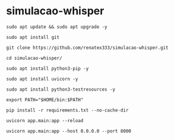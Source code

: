 # simulacao-whisper

    sudo apt update && sudo apt upgrade -y
    
    sudo apt install git

    git clone https://github.com/renatex333/simulacao-whisper.git

    cd simulacao-whisper/

    sudo apt install python3-pip -y

    sudo apt install uvicorn -y

    sudo apt install python3-testresources -y

    export PATH="$HOME/bin:$PATH"

    pip install -r requirements.txt --no-cache-dir

    uvicorn app.main:app --reload

    uvicorn app.main:app --host 0.0.0.0 --port 8000
    